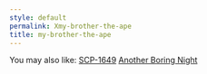 ```yaml
---
style: default
permalink: Xmy-brother-the-ape
title: my-brother-the-ape
---
```

You may also like:
[SCP-1649](http://scp-wiki.net/scp-1649)
[Another Boring Night](http://scp-wiki.net/do-you-remember-these-guys)